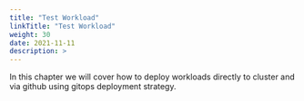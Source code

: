 ```yaml
---
title: "Test Workload"
linkTitle: "Test Workload"
weight: 30
date: 2021-11-11
description: >  
---
```


In this chapter we will cover how to deploy workloads directly to cluster and via github using gitops deployment strategy.
